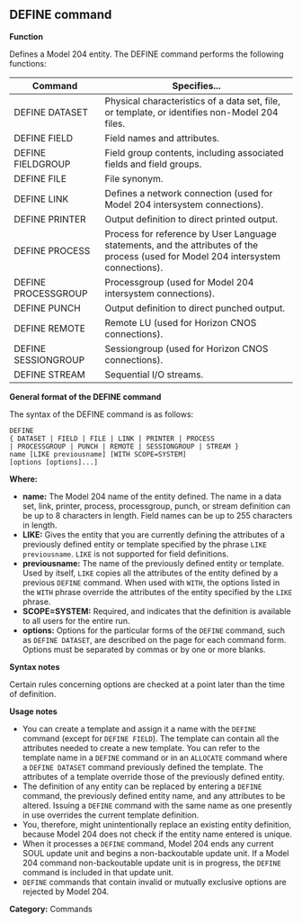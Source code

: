 ## DEFINE command

**Function**

Defines a Model 204 entity.
The DEFINE command performs the following functions:

**Command** | **Specifies...**
------- | --------
DEFINE DATASET | Physical characteristics of a data set, file, or template, or identifies non-Model 204 files.
DEFINE FIELD | Field names and attributes.
DEFINE FIELDGROUP | Field group contents, including associated fields and field groups.
DEFINE FILE | File synonym.
DEFINE LINK | Defines a network connection (used for Model 204 intersystem connections).
DEFINE PRINTER | Output definition to direct printed output.
DEFINE PROCESS | Process for reference by User Language statements, and the attributes of the process (used for Model 204 intersystem connections).
DEFINE PROCESSGROUP | Processgroup (used for Model 204 intersystem connections).
DEFINE PUNCH | Output definition to direct punched output.
DEFINE REMOTE | Remote LU (used for Horizon CNOS connections).
DEFINE SESSIONGROUP | Sessiongroup (used for Horizon CNOS connections).
DEFINE STREAM | Sequential I/O streams.

**General format of the DEFINE command**

The syntax of the DEFINE command is as follows:

```
DEFINE
{ DATASET | FIELD | FILE | LINK | PRINTER | PROCESS
| PROCESSGROUP | PUNCH | REMOTE | SESSIONGROUP | STREAM }
name [LIKE previousname] [WITH SCOPE=SYSTEM]
[options [options]...]
```

**Where:**

* **name:** The Model 204 name of the entity defined. The name in a data set, link, printer, process, processgroup, punch, or stream definition can be up to 8 characters in length. Field names can be up to 255 characters in length.
* **LIKE:** Gives the entity that you are currently defining the attributes of a previously defined entity or template specified by the phrase `LIKE previousname`. `LIKE` is not supported for field definitions.
* **previousname:** The name of the previously defined entity or template. Used by itself, `LIKE` copies all the attributes of the entity defined by a previous `DEFINE` command. When used with `WITH`, the options listed in the `WITH` phrase override the attributes of the entity specified by the `LIKE` phrase.
* **SCOPE=SYSTEM:** Required, and indicates that the definition is available to all users for the entire run.
* **options:** Options for the particular forms of the `DEFINE` command, such as `DEFINE DATASET`, are described on the page for each command form. Options must be separated by commas or by one or more blanks.

**Syntax notes**

Certain rules concerning options are checked at a point later than the time of definition.

**Usage notes**

* You can create a template and assign it a name with the `DEFINE` command (except for `DEFINE FIELD`). The template can contain all the attributes needed to create a new template. You can refer to the template name in a `DEFINE` command or in an `ALLOCATE` command where a `DEFINE DATASET` command previously defined the template. The attributes of a template override those of the previously defined entity.
* The definition of any entity can be replaced by entering a `DEFINE` command, the previously defined entity name, and any attributes to be altered. Issuing a `DEFINE` command with the same name as one presently in use overrides the current template definition.
* You, therefore, might unintentionally replace an existing entity definition, because Model 204 does not check if the entity name entered is unique.
* When it processes a `DEFINE` command, Model 204 ends any current SOUL update unit and begins a non-backoutable update unit. If a Model 204 command non-backoutable update unit is in progress, the `DEFINE` command is included in that update unit.
* `DEFINE` commands that contain invalid or mutually exclusive options are rejected by Model 204.

**Category:** Commands
